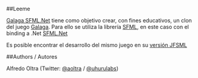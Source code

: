 ##Leeme

[Galaga SFML.Net](https://github.com/aoltra/Galaga-SFML.Net) tiene como objetivo crear, con fines educativos, un clon del juego [Galaga](https://es.wikipedia.org/wiki/Galaga). Para ello se utiliza la librería [SFML](http://www.sfml-dev.org/), en este caso con el binding a .Net [SFML.Net](http://www.sfml-dev.org/download/sfml.net/)

Es posible encontrar el desarrollo del mismo juego en su [versión JFSML](https://github.com/aoltra/Galaga-JSFML)

##Authors / Autores

Alfredo Oltra (Twitter: [@aoltra](https://twitter.com/aoltra) / [@uhurulabs](https://twitter.com/uhurulabs))
